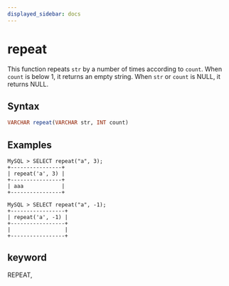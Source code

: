 ```yaml
---
displayed_sidebar: docs
---
```


# repeat



This function repeats `str` by a number of times according to `count`. When `count` is below 1, it returns an empty string. When `str` or `count` is NULL, it returns NULL.

## Syntax

```Haskell
VARCHAR repeat(VARCHAR str, INT count)
```

## Examples

```Plain Text
MySQL > SELECT repeat("a", 3);
+----------------+
| repeat('a', 3) |
+----------------+
| aaa            |
+----------------+

MySQL > SELECT repeat("a", -1);
+-----------------+
| repeat('a', -1) |
+-----------------+
|                 |
+-----------------+
```

## keyword

REPEAT,